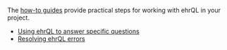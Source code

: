 The [how-to guides](how-to/index.md) provide practical steps for working with ehrQL in your project.

* [Using ehrQL to answer specific questions](how-to/examples.md)
* [Resolving ehrQL errors](how-to/errors.md)
